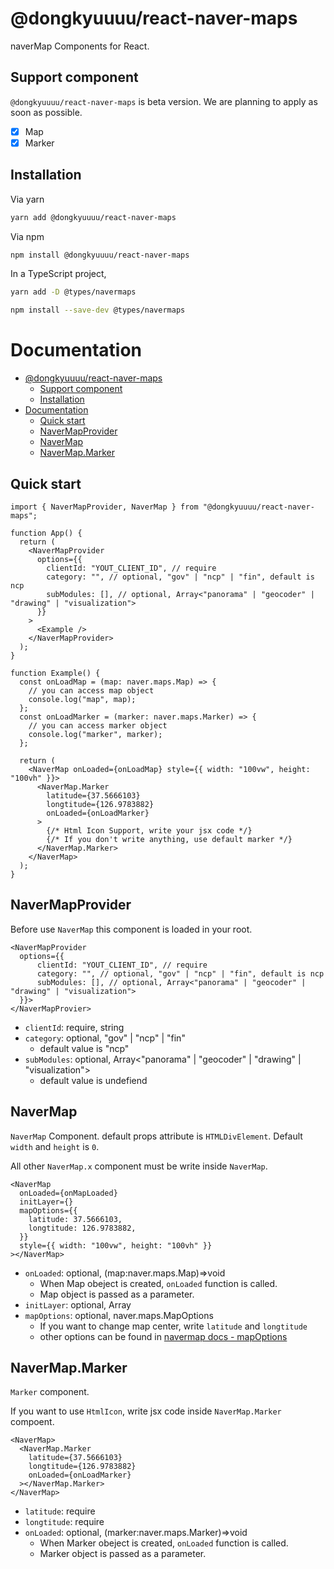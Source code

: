 # @dongkyuuuu/react-naver-maps

naverMap Components for React.

## Support component

`@dongkyuuuu/react-naver-maps` is beta version. We are planning to apply as soon as possible.

- [x] Map
- [x] Marker

## Installation

Via yarn

```bash
yarn add @dongkyuuuu/react-naver-maps
```

Via npm

```bash
npm install @dongkyuuuu/react-naver-maps
```

In a TypeScript project,

```bash
yarn add -D @types/navermaps
```

```bash
npm install --save-dev @types/navermaps
```

# Documentation

- [@dongkyuuuu/react-naver-maps](#dongkyuuuureact-naver-maps)
  - [Support component](#support-component)
  - [Installation](#installation)
- [Documentation](#documentation)
  - [Quick start](#quick-start)
  - [NaverMapProvider](#navermapprovider)
  - [NaverMap](#navermap)
  - [NaverMap.Marker](#navermapmarker)

## Quick start

```tsx
import { NaverMapProvider, NaverMap } from "@dongkyuuuu/react-naver-maps";

function App() {
  return (
    <NaverMapProvider
      options={{
        clientId: "YOUT_CLIENT_ID", // require
        category: "", // optional, "gov" | "ncp" | "fin", default is ncp
        subModules: [], // optional, Array<"panorama" | "geocoder" | "drawing" | "visualization">
      }}
    >
      <Example />
    </NaverMapProvider>
  );
}

function Example() {
  const onLoadMap = (map: naver.maps.Map) => {
    // you can access map object
    console.log("map", map);
  };
  const onLoadMarker = (marker: naver.maps.Marker) => {
    // you can access marker object
    console.log("marker", marker);
  };

  return (
    <NaverMap onLoaded={onLoadMap} style={{ width: "100vw", height: "100vh" }}>
      <NaverMap.Marker
        latitude={37.5666103}
        longtitude={126.9783882}
        onLoaded={onLoadMarker}
      >
        {/* Html Icon Support, write your jsx code */}
        {/* If you don't write anything, use default marker */}
      </NaverMap.Marker>
    </NaverMap>
  );
}
```

## NaverMapProvider

Before use `NaverMap` this component is loaded in your root.

```tsx
<NaverMapProvider
  options={{
      clientId: "YOUT_CLIENT_ID", // require
      category: "", // optional, "gov" | "ncp" | "fin", default is ncp
      subModules: [], // optional, Array<"panorama" | "geocoder" | "drawing" | "visualization">
  }}>
</NaverMapProvier>
```

- `clientId`: require, string
- `category`: optional, "gov" | "ncp" | "fin"
  - default value is "ncp"
- `subModules`: optional, Array<"panorama" | "geocoder" | "drawing" | "visualization">
  - default value is undefiend

## NaverMap

`NaverMap` Component. default props attribute is `HTMLDivElement`. Default `width` and `height` is `0`.

All other `NaverMap.x` component must be write inside `NaverMap`.

```tsx
<NaverMap
  onLoaded={onMapLoaded}
  initLayer={}
  mapOptions={{
    latitude: 37.5666103,
    longtitude: 126.9783882,
  }}
  style={{ width: "100vw", height: "100vh" }}
></NaverMap>
```

- `onLoaded`: optional, (map:naver.maps.Map)=>void
  - When Map obeject is created, `onLoaded` function is called.
  - Map object is passed as a parameter.
- `initLayer`: optional, Array<Layers>
- `mapOptions`: optional, naver.maps.MapOptions
  - If you want to change map center, write `latitude` and `longtitude`
  - other options can be found in [navermap docs - mapOptions](https://navermaps.github.io/maps.js.ncp/docs/naver.maps.html#.MapOptions)

## NaverMap.Marker

`Marker` component.

If you want to use `HtmlIcon`, write jsx code inside `NaverMap.Marker` compoent.

```tsx
<NaverMap>
  <NaverMap.Marker
    latitude={37.5666103}
    longtitude={126.9783882}
    onLoaded={onLoadMarker}
  ></NaverMap.Marker>
</NaverMap>
```

- `latitude`: require
- `longtitude`: require
- `onLoaded`: optional, (marker:naver.maps.Marker)=>void
  - When Marker obeject is created, `onLoaded` function is called.
  - Marker object is passed as a parameter.
